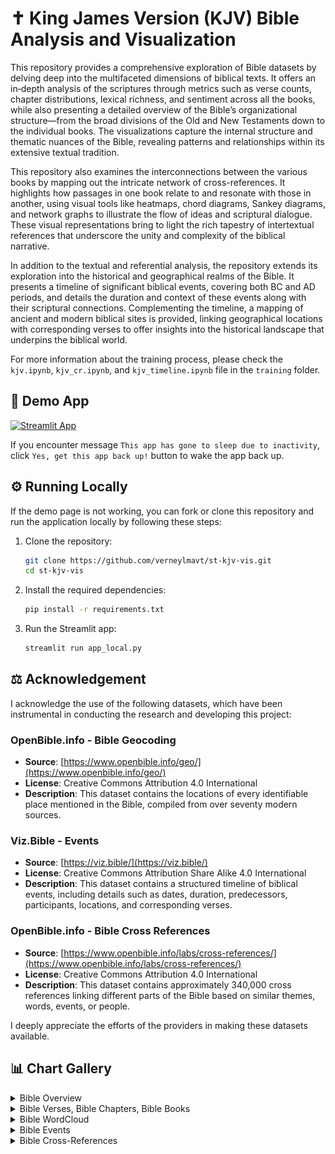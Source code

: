 # ✝️ King James Version (KJV) Bible Analysis and Visualization

This repository provides a comprehensive exploration of Bible datasets by delving deep into the multifaceted dimensions of biblical texts. It offers an in‐depth analysis of the scriptures through metrics such as verse counts, chapter distributions, lexical richness, and sentiment across all the books, while also presenting a detailed overview of the Bible’s organizational structure—from the broad divisions of the Old and New Testaments down to the individual books. The visualizations capture the internal structure and thematic nuances of the Bible, revealing patterns and relationships within its extensive textual tradition.

This repository also examines the interconnections between the various books by mapping out the intricate network of cross-references. It highlights how passages in one book relate to and resonate with those in another, using visual tools like heatmaps, chord diagrams, Sankey diagrams, and network graphs to illustrate the flow of ideas and scriptural dialogue. These visual representations bring to light the rich tapestry of intertextual references that underscore the unity and complexity of the biblical narrative.

In addition to the textual and referential analysis, the repository extends its exploration into the historical and geographical realms of the Bible. It presents a timeline of significant biblical events, covering both BC and AD periods, and details the duration and context of these events along with their scriptural connections. Complementing the timeline, a mapping of ancient and modern biblical sites is provided, linking geographical locations with corresponding verses to offer insights into the historical landscape that underpins the biblical world.

For more information about the training process, please check the `kjv.ipynb`, `kjv_cr.ipynb`, and `kjv_timeline.ipynb` file in the `training` folder.

## 🎈 Demo App

[![Streamlit App](https://static.streamlit.io/badges/streamlit_badge_black_white.svg)](https://verneylogyt-kjv-vis.streamlit.app/)

<!-- ![Demo GIF](https://github.com/verneylmavt/st-kjv-vis/blob/main/assets/demo.gif) -->

If you encounter message `This app has gone to sleep due to inactivity`, click `Yes, get this app back up!` button to wake the app back up.

## ⚙️ Running Locally

If the demo page is not working, you can fork or clone this repository and run the application locally by following these steps:

<!-- ### Prerequisites

Ensure you have the following installed:

- Python 3.8 or later
- pip (Python Package Installer)

### Installation Steps -->

1. Clone the repository:

   ```bash
   git clone https://github.com/verneylmavt/st-kjv-vis.git
   cd st-kjv-vis
   ```

2. Install the required dependencies:

   ```bash
   pip install -r requirements.txt
   ```

3. Run the Streamlit app:
   ```bash
   streamlit run app_local.py
   ```

## ⚖️ Acknowledgement

I acknowledge the use of the following datasets, which have been instrumental in conducting the research and developing this project:

<!-- ### King James Version Bible

- **Source**: [https://www.kaggle.com/datasets/kk99807/the-king-james-bible](https://www.kaggle.com/datasets/kk99807/the-king-james-bible)
- **License**: Creative Commons 1.0
- **Description**: This dataset contains the full text of King James Version Bible, one of the most widely read and referenced translations of the Bible. -->

### OpenBible.info - Bible Geocoding

- **Source**: [https://www.openbible.info/geo/](https://www.openbible.info/geo/)
- **License**: Creative Commons Attribution 4.0 International
- **Description**: This dataset contains the locations of every identifiable place mentioned in the Bible, compiled from over seventy modern sources.

### Viz.Bible - Events

- **Source**: [https://viz.bible/](https://viz.bible/)
- **License**: Creative Commons Attribution Share Alike 4.0 International
- **Description**: This dataset contains a structured timeline of biblical events, including details such as dates, duration, predecessors, participants, locations, and corresponding verses.

### OpenBible.info - Bible Cross References

- **Source**: [https://www.openbible.info/labs/cross-references/](https://www.openbible.info/labs/cross-references/)
- **License**: Creative Commons Attribution 4.0 International
- **Description**: This dataset contains approximately 340,000 cross references linking different parts of the Bible based on similar themes, words, events, or people.

I deeply appreciate the efforts of the providers in making these datasets available.

## 📊 Chart Gallery

<!-- <img src="https://github.com/verneylmavt/st-kjv-vis/blob/main/assets/screenshots/1.png" width="90%"></img>
<img src="https://github.com/verneylmavt/st-kjv-vis/blob/main/assets/screenshots/7.png" width="45%"></img>
<img src="https://github.com/verneylmavt/st-kjv-vis/blob/main/assets/screenshots/8.png" width="45%"></img>
<img src="https://github.com/verneylmavt/st-kjv-vis/blob/main/assets/screenshots/10_1.png" width="45%"></img>
<img src="https://github.com/verneylmavt/st-kjv-vis/blob/main/assets/screenshots/10_2.png" width="45%"></img>
<img src="https://github.com/verneylmavt/st-kjv-vis/blob/main/assets/screenshots/10_3.png" width="45%"></img>
<img src="https://github.com/verneylmavt/st-kjv-vis/blob/main/assets/screenshots/10_4.png" width="45%"></img>
<img src="https://github.com/verneylmavt/st-kjv-vis/blob/main/assets/screenshots/10_5.png" width="45%"></img> -->

<details>
  <summary>Bible Overview</summary>
  <p>
    <img src="https://github.com/verneylmavt/st-kjv-vis/blob/main/assets/models/figure_bible_overview.png"/>
  </p>
</details>

<details>
  <summary>Bible Verses, Bible Chapters, Bible Books</summary>
  <p>
    <img src="https://github.com/verneylmavt/st-kjv-vis/blob/main/assets/models/figure_verses_book.png"/>
    <img src="https://github.com/verneylmavt/st-kjv-vis/blob/main/assets/models/figure_chapters_book.png"/>
    <img src="https://github.com/verneylmavt/st-kjv-vis/blob/main/assets/models/figure_verses_chapter.png"/>
    <img src="https://github.com/verneylmavt/st-kjv-vis/blob/main/assets/models/figure_lex_rich_book.png"/>
    <img src="https://github.com/verneylmavt/st-kjv-vis/blob/main/assets/models/figure_snt_book.png"/>
  </p>
</details>

<details>
  <summary>Bible WordCloud</summary>
  <p>
    <img src="https://github.com/verneylmavt/st-kjv-vis/blob/main/assets/wordcloud/1.png" width="45%"></img>
    <img src="https://github.com/verneylmavt/st-kjv-vis/blob/main/assets/wordcloud/1_example.jpg" width="45%"></img>
    <img src="https://github.com/verneylmavt/st-kjv-vis/blob/main/assets/wordcloud/2.png" width="45%"></img>
    <img src="https://github.com/verneylmavt/st-kjv-vis/blob/main/assets/wordcloud/2_example.jpg" width="45%"></img>
    <img src="https://github.com/verneylmavt/st-kjv-vis/blob/main/assets/wordcloud/3.png" width="45%"></img>
    <img src="https://github.com/verneylmavt/st-kjv-vis/blob/main/assets/wordcloud/3_example.jpg" width="45%"></img>
    <img src="https://github.com/verneylmavt/st-kjv-vis/blob/main/assets/wordcloud/4.png" width="45%"></img>
    <img src="https://github.com/verneylmavt/st-kjv-vis/blob/main/assets/wordcloud/4_example.jpg" width="45%"></img>
    <img src="https://github.com/verneylmavt/st-kjv-vis/blob/main/assets/wordcloud/5.png" width="45%"></img>
    <img src="https://github.com/verneylmavt/st-kjv-vis/blob/main/assets/wordcloud/5_example.jpg" width="45%"></img>
    <img src="https://github.com/verneylmavt/st-kjv-vis/blob/main/assets/wordcloud/6.png" width="45%"></img>
    <img src="https://github.com/verneylmavt/st-kjv-vis/blob/main/assets/wordcloud/6_example.jpg" width="45%"></img>
    <img src="https://github.com/verneylmavt/st-kjv-vis/blob/main/assets/wordcloud/7.png" width="45%"></img>
    <img src="https://github.com/verneylmavt/st-kjv-vis/blob/main/assets/wordcloud/7_example.jpg" width="45%"></img>
  </p>
</details>

<details>
  <summary>Bible Events</summary>
  <p>
    <img src="https://github.com/verneylmavt/st-kjv-vis/blob/main/assets/models/figure_timeline_bc.png"/>
    <img src="https://github.com/verneylmavt/st-kjv-vis/blob/main/assets/models/figure_timeline_ad.png"/>
  </p>
</details>

<details>
  <summary>Bible Cross-References</summary>
  <p>
    <img src="https://github.com/verneylmavt/st-kjv-vis/blob/main/assets/models/figure_cr_hm.png"/>
    <img src="https://github.com/verneylmavt/st-kjv-vis/blob/main/assets/models/figure_cr_cd.png"/>
    <img src="https://github.com/verneylmavt/st-kjv-vis/blob/main/assets/models/figure_cr_sd.png"/>
    <img src="https://github.com/verneylmavt/st-kjv-vis/blob/main/assets/models/figure_cr_ng.png"/>
    <img src="https://github.com/verneylmavt/st-kjv-vis/blob/main/assets/models/figure_cr_ng_spiral.png"/>
    <img src="https://github.com/verneylmavt/st-kjv-vis/blob/main/assets/models/figure_cr_ng_snail.png"/>
  </p>
</details>

